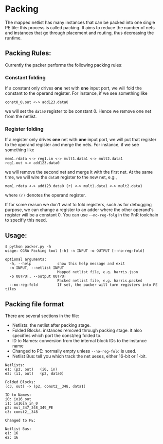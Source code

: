 # Packing
The mapped netlist has many instances that can be packed into one single PE
tile: this process is called packing. It aims to reduce the number of nets and
instances that go through placement and routing, thus decreasing the runtime.

## Packing Rules:
Currently the packer performs the following packing rules:
### Constant folding
If a constant only drives **one** net with **one** input port, we will fold the
constant to the operand register. For instance, if we see something like
```
const0_0.out <-> add123.data0
```
we will set the `data0` register to be constant 0. Hence we remove one net from
the netlist.
### Register folding
If a register only drives **one** net with **one** input port, we will put that
register to the operand register and merge the nets. For instance, if we see
something like
```
mem1.rdata <-> reg1.in <-> mult1.data1 <-> mult2.data1
reg1.out <-> add123.data0
```
we will remove the second net and merge it with the first net. At the same
time, we will wire the `data0` register to the new net, e.g.,
```
mem1.rdata <-> add123.data0 (r) <-> mult1.data1 <-> mult2.data1
```
where `(r)` denotes the operand register.

If for some reason we don't want to fold registers, such as for debugging
purpose, we can change a register to an adder where the other operand's
register will be a constant 0. You can use `--no-reg-folg` in the PnR toolchain
to specifiy this need.

## Usage:
```
$ python packer.py -h
usage: CGRA Packing tool [-h] -n INPUT -o OUTPUT [--no-reg-fold]

optional arguments:
  -h, --help            show this help message and exit
  -n INPUT, --netlist INPUT
                        Mapped netlist file, e.g. harris.json
  -o OUTPUT, --output OUTPUT
                        Packed netlist file, e.g. harris.packed
  --no-reg-fold         If set, the packer will turn registers into PE tiles
```
## Packing file format
There are several sections in the file:
- Netlists: the netlist after packing stage.
- Folded Blocks: instances removed through packing stage. It also specifies
  which port the const/reg folded to.
- ID to Names: conversion from the internal block IDs to the instance name
- Changed to PE: normally empty unless `--no-reg-fold` is used.
- Netlist Bus: tell you which track the net ueses, either 16-bit or 1-bit.

```
Netlists:
e1: (p2, out)   (i0, in)
e2: (i1, out)   (p2, data0)

Folded Blocks:
(c3, out) -> (p2, const2__348, data1)

ID to Names:
i0: io16_out
i1: io16in_in_0
p2: mul_347_348_349_PE
c3: const2__348

Changed to PE:

Netlist Bus:
e1: 16
e2: 16
```
